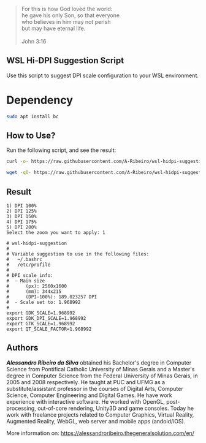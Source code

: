 > For this is how God loved the world:  
he gave his only Son, so that everyone  
who believes in him may not perish  
but may have eternal life.  
  \
John 3:16

## WSL Hi-DPI Suggestion Script

Use this script to suggest DPI scale configuration to your WSL environment.

# Dependency

```bash
sudo apt install bc
```

## How to Use?

Run the following script, and see the result:

```bash
curl -o- https://raw.githubusercontent.com/A-Ribeiro/wsl-hidpi-suggestion/main/run.sh | xargs -0 -o bash -c
```

```bash
wget -qO- https://raw.githubusercontent.com/A-Ribeiro/wsl-hidpi-suggestion/main/run.sh | xargs -0 -o bash -c
```

## Result

```
1) DPI 100%
2) DPI 125%
3) DPI 150%
4) DPI 175%
5) DPI 200%
Select the zoom you want to apply: 1

# wsl-hidpi-suggestion
# 
# Variable suggestion to use in the following files:
#   ~/.bashrc
#   /etc/profile
# 
# DPI scale info:
#  - Main size
#      (px): 2560x1600
#      (mm): 344x215
#      (DPI-100%): 189.023257 DPI
#  - Scale set to: 1.968992
# 
export GDK_SCALE=1.968992
export GDK_DPI_SCALE=1.968992
export GTK_SCALE=1.968992
export QT_SCALE_FACTOR=1.968992
```

## Authors

***Alessandro Ribeiro da Silva*** obtained his Bachelor's degree in Computer Science from Pontifical Catholic 
University of Minas Gerais and a Master's degree in Computer Science from the Federal University of Minas Gerais, 
in 2005 and 2008 respectively. He taught at PUC and UFMG as a substitute/assistant professor in the courses 
of Digital Arts, Computer Science, Computer Engineering and Digital Games. He have work experience with interactive
software. He worked with OpenGL, post-processing, out-of-core rendering, Unity3D and game consoles. Today 
he work with freelance projects related to Computer Graphics, Virtual Reality, Augmented Reality, WebGL, web server 
and mobile apps (andoid/iOS).

More information on: https://alessandroribeiro.thegeneralsolution.com/en/
